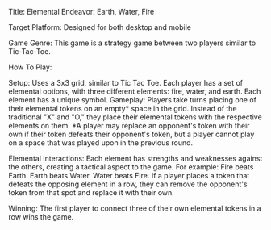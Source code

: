 Title: Elemental Endeavor: Earth, Water, Fire

Target Platform: Designed for both desktop and mobile

Game Genre: This game is a strategy game between two players similar to Tic-Tac-Toe.

How To Play: 

Setup:
Uses a 3x3 grid, similar to Tic Tac Toe.
Each player has a set of elemental options, with three different elements: fire, water, and earth. Each element has a unique symbol.
Gameplay:
Players take turns placing one of their elemental tokens on an empty* space in the grid.
Instead of the traditional "X" and "O," they place their elemental tokens with the respective elements on them.
*A player may replace an opponent's token with their own if their token defeats their opponent's token, but a player cannot play on a space that was played upon in the previous round.

Elemental Interactions:
Each element has strengths and weaknesses against the others, creating a tactical aspect to the game. 
For example:
  Fire beats Earth.
  Earth beats Water.
  Water beats Fire.
If a player places a token that defeats the opposing element in a row, they can remove the opponent's token from that spot and replace it with their own.

Winning:
The first player to connect three of their own elemental tokens in a row wins the game.
